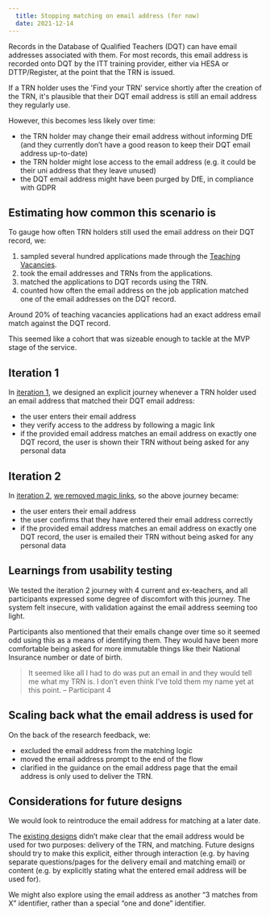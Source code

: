 ```yaml
---
  title: Stopping matching on email address (for now)
  date: 2021-12-14
---
```


Records in the Database of Qualified Teachers (DQT) can have email addresses associated with them. For most records, this email address is recorded onto DQT by the ITT training provider, either via HESA or DTTP/Register, at the point that the TRN is issued.

If a TRN holder uses the 'Find your TRN' service shortly after the creation of the TRN, it's plausible that their DQT email address is still an email address they regularly use.

However, this becomes less likely over time:

* the TRN holder may change their email address without informing DfE (and they currently don’t have a good reason to keep their DQT email address up-to-date)
* the TRN holder might lose access to the email address (e.g. it could be their uni address that they leave unused)
* the DQT email address might have been purged by DfE, in compliance with GDPR

## Estimating how common this scenario is

To gauge how often TRN holders still used the email address on their DQT record, we:

1. sampled several hundred applications made through the [Teaching Vacancies](https://teaching-vacancies.service.gov.uk/).
2. took the email addresses and TRNs from the applications.
3. matched the applications to DQT records using the TRN.
4. counted how often the email address on the job application matched one of the email addresses on the DQT record.

Around 20% of teaching vacancies applications had an exact address email match against the DQT record.

This seemed like a cohort that was sizeable enough to tackle at the MVP stage of the service.

## Iteration 1

In [iteration 1](/find-a-lost-trn/initial-design), we designed an explicit journey whenever a TRN holder used an email address that matched their DQT email address:

* the user enters their email address
* they verify access to the address by following a magic link
* if the provided email address matches an email address on exactly one DQT record, the user is shown their TRN without being asked for any personal data

## Iteration 2

 In [iteration 2](/find-a-lost-trn/iteration-2), [we removed magic links](/find-a-lost-trn/iteration-2/#emailing-the-result-instead-of-magic-links), so the above journey became:

* the user enters their email address
* the user confirms that they have entered their email address correctly
* if the provided email address matches an email address on exactly one DQT record, the user is emailed their TRN without being asked for any personal data

## Learnings from usability testing

We tested the iteration 2 journey with 4 current and ex-teachers, and all participants expressed some degree of discomfort with this journey. The system felt insecure, with validation against the email address seeming too light.

Participants also mentioned that their emails change over time so it seemed odd using this as a means of identifying them. They would have been more comfortable being asked for more immutable things like their National Insurance number or date of birth.

> It seemed like all I had to do was put an email in and they would tell me what my TRN is. I don’t even think I’ve told them my name yet at this point.
> – Participant 4

## Scaling back what the email address is used for

On the back of the research feedback, we:

* excluded the email address from the matching logic
* moved the email address prompt to the end of the flow
* clarified in the guidance on the email address page that the email address is only used to deliver the TRN.

## Considerations for future designs

We would look to reintroduce the email address for matching at a later date.

The [existing designs](/find-a-lost-trn/iteration-2/#your-email-address) didn’t make clear that the email address would be used for two purposes: delivery of the TRN, and matching. Future designs should try to make this explicit, either through interaction (e.g. by having separate questions/pages for the delivery email and matching email) or content (e.g. by explicitly stating what the entered email address will be used for).

We might also explore using the email address as another “3 matches from X” identifier, rather than a special “one and done” identifier.
